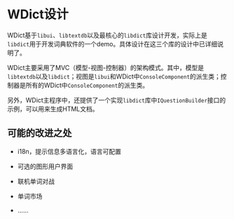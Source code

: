 # WDict设计

WDict基于`libui`、`libtextdb`以及最核心的`libdict`库设计开发，实际上是`libdict`用于开发词典软件的一个demo。具体设计在这三个库的设计中已详细说明了。

WDict主要采用了MVC（模型-视图-控制器）的架构模式。其中，模型是`libtextdb`以及`libdict`；视图是`libui`和WDict中`ConsoleComponent`的派生类；控制器是所有的WDict中`ConsoleComponent`的派生类。

另外，WDict主程序中，还提供了一个实现`libdict`库中`IQuestionBuilder`接口的示例，可以用来生成HTML文档。

## 可能的改进之处

- i18n，提示信息多语言化，语言可配置
- 可选的图形用户界面


- 联机单词对战


- 单词市场
- ......

